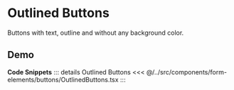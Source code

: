 # Outlined Buttons

Buttons with text, outline and without any background color.

## Demo

<div ref="el" />

<script setup>
import { createElement } from 'react'
import { createRoot } from 'react-dom/client'
import { ref, onMounted } from 'vue'
import OutlinedButtons from '../../../../src/components/form-elements/buttons/OutlinedButtons.tsx'

const el = ref()

onMounted(() => {
   const root = createRoot(el.value)
   root.render(createElement(OutlinedButtons, {}, null))
})
</script>

**Code Snippets**
::: details Outlined Buttons
<<< @/../src/components/form-elements/buttons/OutlinedButtons.tsx
:::
